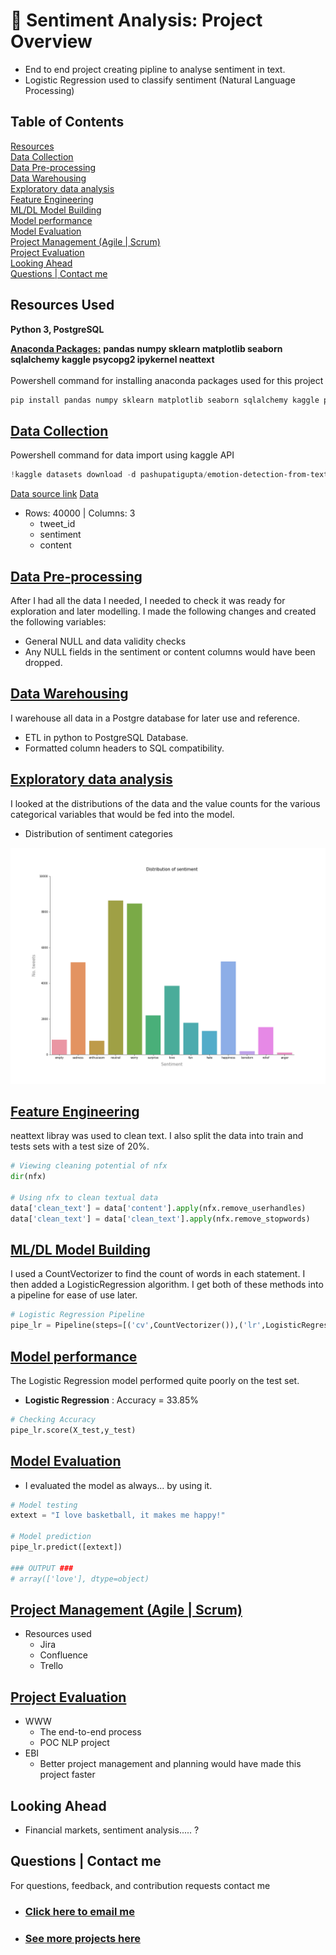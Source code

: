 # 🍫 Sentiment Analysis: Project Overview
*   End to end project creating pipline to analyse sentiment in text.
*   Logistic Regression used to classify sentiment  (Natural Language Processing)

## Table of Contents 
[Resources](#resources)<br>
[Data Collection](#DataCollection)<br>
[Data Pre-processing](#DataPre-processing)<br>
[Data Warehousing](#DataWarehousing)<br>
[Exploratory data analysis](#EDA)<br>
[Feature Engineering](#FeatEng)<br>
[ML/DL Model Building](#ModelBuild)<br>
[Model performance](#ModelPerf)<br>
[Model Evaluation](#ModelEval)<br>
[Project Management (Agile | Scrum)](#Prjmanage)<br>
[Project Evaluation](#PrjEval)<br>
[Looking Ahead](#Lookahead)<br>
[Questions | Contact me ](#Lookahead)<br>

<a name="Resources"></a>  

## Resources Used
**Python 3, PostgreSQL** 

[**Anaconda Packages:**](requirements.txt) **pandas numpy sklearn matplotlib seaborn sqlalchemy kaggle psycopg2 ipykernel neattext** <br><br>
Powershell command for installing anaconda packages used for this project  
```powershell
pip install pandas numpy sklearn matplotlib seaborn sqlalchemy kaggle psycopg2 ipykernel neattext 
```

<a name="DataCollection"></a>  

## [Data Collection](Code/P7_Code.ipynb)
Powershell command for data import using kaggle API <br>
```powershell
!kaggle datasets download -d pashupatigupta/emotion-detection-from-text -p ..\Data --unzip
```
[Data source link](https://www.kaggle.com/pashupatigupta/emotion-detection-from-text)
[Data](Data/tweet_emotions.csv)
*  Rows: 40000 | Columns: 3
    *   tweet_id                   
    *   sentiment                      
    *   content                        

<a name="DataPre-processing"></a>  

## [Data Pre-processing](Code/P7_Code.ipynb)
After I had all the data I needed, I needed to check it was ready for exploration and later modelling. I made the following changes and created the following variables:   
*   General NULL and data validity checks  
*   Any NULL fields in the sentiment or content columns would have been dropped. 

<a name="DataWarehousing"></a>

## [Data Warehousing](Code/P7_Code.ipynb)
I warehouse all data in a Postgre database for later use and reference.

*   ETL in python to PostgreSQL Database.
*   Formatted column headers to SQL compatibility.  

<a name="EDA"></a>  

## [Exploratory data analysis](Code/P7_Code.ipynb) 
I looked at the distributions of the data and the value counts for the various categorical variables that would be fed into the model. 
*   Distribution of sentiment categories 

<img src="images/sentiment_distrib.png" />


<a name="FeatEng"></a>  

## [Feature Engineering](Code/P7_Code.ipynb) 
neattext libray was used to clean text. I also split the data into train and tests sets with a test size of 20%.
```python
# Viewing cleaning potential of nfx
dir(nfx)

# Using nfx to clean textual data
data['clean_text'] = data['content'].apply(nfx.remove_userhandles)
data['clean_text'] = data['clean_text'].apply(nfx.remove_stopwords)
```
<!-- *   One Hot encoding to encode values -->
  

<a name="ModelBuild"></a> 

## [ML/DL Model Building](Code/P7_Code.ipynb)

I used a CountVectorizer to find the count of words in each statement. I then added a LogisticRegression algorithm. I get both of these methods into a pipeline for ease of use later. 
```python
# Logistic Regression Pipeline
pipe_lr = Pipeline(steps=[('cv',CountVectorizer()),('lr',LogisticRegression())])
```


<a name="ModelPerf"></a> 

## [Model performance](Code/P7_Code.ipynb)
The Logistic Regression model performed quite poorly on the test set. 
*   **Logistic Regression** : Accuracy = 33.85% 
```python
# Checking Accuracy
pipe_lr.score(X_test,y_test)
```
<!-- 
<a name="ModelOpt"></a> 

## [Model Optimisation](Code/P7_Code.ipynb)
In this step, I used GridsearchCV and RandomizedSearchCV to find the best parameters to optimise the performance of the model.
Using the best parameters, I improved the SVC model accuracy of SVC by **1.3%**. The Logistic Regression model however saw no increase in accuracy. 

*   **Logistic Regression** : Accuracy = 77.92% | MSE = 0.22 | RMSE =  0.47 (2dp)
*   **SVC** : Accuracy = 77.27%  | MSE = 0.23 | RMSE =  0.48 (2dp)   -->

<a name="ModelEval"></a> 

## [Model Evaluation](Code/P7_Code.ipynb)
*   I evaluated the model as always... by using it. 
```python
# Model testing
extext = "I love basketball, it makes me happy!"

# Model prediction
pipe_lr.predict([extext])

### OUTPUT ### 
# array(['love'], dtype=object)
``` 
<!-- 
*   Logistic Regression 
<img src="images/Confusionmatrixlog.png" />

*   Support Vector Classification
<img src="images/Confusionmatrixsvc.png" />

*   Plotting the ROC Curve gave me some key insight to select the best performing model. Although Logistic regression has a higher accuracy value, I selected the SVC model as the ROC Curve shows the SVC to predict more true positives and true negative which is key for deployment and use in unseen data. 

<img src="images/ROC_Curve.png" />

<a name="ModelProd"></a> 

## [Model Productionisation](Code/P7_Code.ipynb)
*   I used the pickle library to export the model. 
```python
# Dump model into pickle file
pickle.dump(model1, open('.././svc_diabetes.pkl', 'wb'))
```  

<a name="ModelDeploy"></a> 

## [Deployment](app.py)
I built a flask REST API endpoint that was hosted on a local webserver before Heroku deployment. The API endpoint takes in request values and returns prediction of diabetes diagnosis. I also optimised and formatted the frontend using HTML and CSS.  -->

<a name="Prjmanage"></a> 

## [Project Management (Agile | Scrum)](https://www.atlassian.com/software/jira)
* Resources used
    * Jira
    * Confluence
    * Trello 

<a name="PrjEval"></a> 

## [Project Evaluation](Presentation/P11Presentation.pptx) 
*   WWW
    *   The end-to-end process
    *   POC NLP project  
*   EBI 
    *   Better project management and planning would have made this project faster
    

<a name="Lookahead"></a> 

## Looking Ahead
*   Financial markets, sentiment analysis..... ? 


<a name="Questions"></a> 

## Questions | Contact me 
For questions, feedback, and contribution requests contact me
* ### [Click here to email me](mailto:theanalyticsolutions@gmail.com) 
* ### [See more projects here](https://github.com/MattithyahuData?tab=repositories)


